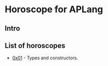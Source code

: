 # Horoscope for APLang

## Intro

## List of horoscopes

- [0x01](./0x01-types-constructors.md) - Types and constructors.

